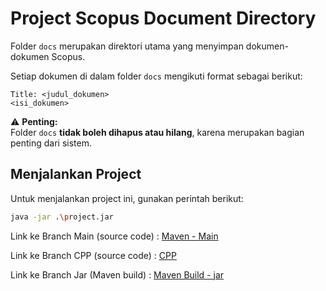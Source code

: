 # Project Scopus Document Directory

Folder `docs` merupakan direktori utama yang menyimpan dokumen-dokumen Scopus.

Setiap dokumen di dalam folder `docs` mengikuti format sebagai berikut:

``` 
Title: <judul_dokumen>
<isi_dokumen>
```

⚠️ **Penting:**  
Folder `docs` **tidak boleh dihapus atau hilang**, karena merupakan bagian penting dari sistem.

## Menjalankan Project

Untuk menjalankan project ini, gunakan perintah berikut:

```bash
java -jar .\project.jar
```

Link ke Branch Main (source code) : [Maven - Main](https://github.com/shawnjchandra/IR-MiniSearchEngine)

Link ke Branch CPP (source code) : [CPP](https://github.com/shawnjchandra/IR-MiniSearchEngine/tree/cpp)

Link ke Branch Jar (Maven build) : [Maven Build - jar](https://github.com/shawnjchandra/IR-MiniSearchEngine/tree/jar)